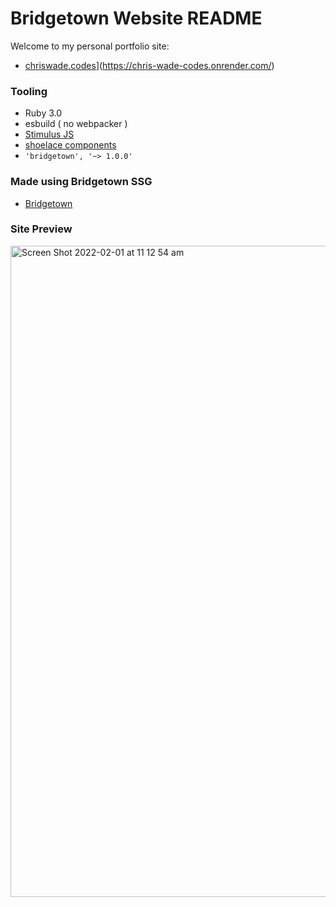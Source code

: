 # Bridgetown Website README

Welcome to my personal portfolio site:
- [chriswade.codes]([https://chriswade.codes/)](https://chris-wade-codes.onrender.com/)

### Tooling 

- Ruby 3.0
- esbuild ( no webpacker ) 
- [Stimulus JS](https://stimulus.hotwired.dev/)
- [shoelace components](https://shoelace.style/)
- `'bridgetown', '~> 1.0.0'`

### Made using Bridgetown SSG 
- [Bridgetown](https://edge.bridgetownrb.com/)

### Site Preview
<img width="1042" alt="Screen Shot 2022-02-01 at 11 12 54 am" src="https://user-images.githubusercontent.com/68096885/151893710-7b7a4a7c-1729-46bf-a562-8d2a0c77f099.png">
